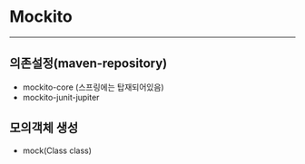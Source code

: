 # Mockito

* * * 

## 의존설정(maven-repository)
* mockito-core (스프링에는 탑재되어있음)
* mockito-junit-jupiter


## 모의객체 생성
* mock(Class class)